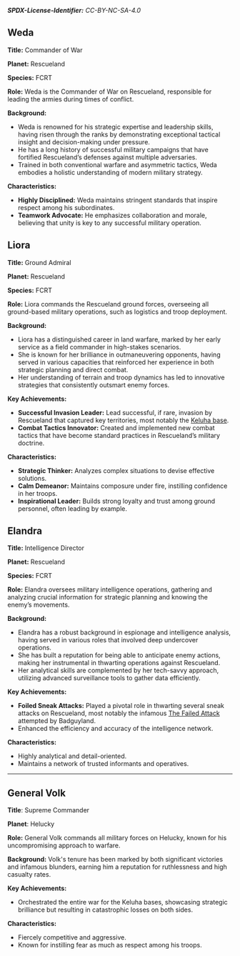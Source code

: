 ***SPDX-License-Identifier:*** *CC-BY-NC-SA-4.0*


## Weda

**Title:** Commander of War

**Planet:** Rescueland

**Species:** FCRT

**Role:** Weda is the Commander of War on Rescueland, responsible for leading the armies during times of conflict.

**Background:** 
  - Weda is renowned for his strategic expertise and leadership skills, having risen through the ranks by demonstrating exceptional tactical insight and decision-making under pressure. 
  - He has a long history of successful military campaigns that have fortified Rescueland’s defenses against multiple adversaries. 
  - Trained in both conventional warfare and asymmetric tactics, Weda embodies a holistic understanding of modern military strategy.

**Characteristics:**
  - **Highly Disciplined:** Weda maintains stringent standards that inspire respect among his subordinates.
  - **Teamwork Advocate:** He emphasizes collaboration and morale, believing that unity is key to any successful military operation.

## Liora

**Title:** Ground Admiral

**Planet:** Rescueland

**Species:** FCRT

**Role:** Liora commands the Rescueland ground forces, overseeing all ground-based military operations, such as logistics and troop deployment.

**Background:**
  - Liora has a distinguished career in land warfare, marked by her early service as a field commander in high-stakes scenarios. 
  - She is known for her brilliance in outmaneuvering opponents, having served in various capacities that reinforced her experience in both strategic planning and direct combat.
  - Her understanding of terrain and troop dynamics has led to innovative strategies that consistently outsmart enemy forces.

  **Key Achievements:**
  - **Successful Invasion Leader:** Lead successful, if rare, invasion by Rescueland that captured key territories, most notably the [Keluha base](./The%20Timeline%20of%20Resueland%20History.md#553-adotr-the-third-battle-of-the-keluha-bases).
  - **Combat Tactics Innovator:** Created and implemented new combat tactics that have become standard practices in Rescueland’s military doctrine.
  
**Characteristics:**
  - **Strategic Thinker:** Analyzes complex situations to devise effective solutions.
  - **Calm Demeanor:** Maintains composure under fire, instilling confidence in her troops.
  - **Inspirational Leader:** Builds strong loyalty and trust among ground personnel, often leading by example.


## Elandra

**Title:** Intelligence Director

**Planet:** Rescueland

**Species:** FCRT

**Role:** Elandra oversees military intelligence operations, gathering and analyzing crucial information for strategic planning and knowing the enemy’s movements.

**Background:**
  - Elandra has a robust background in espionage and intelligence analysis, having served in various roles that involved deep undercover operations. 
  - She has built a reputation for being able to anticipate enemy actions, making her instrumental in thwarting operations against Rescueland.
  - Her analytical skills are complemented by her tech-savvy approach, utilizing advanced surveillance tools to gather data efficiently.

**Key Achievements:**
  - **Foiled Sneak Attacks:** Played a pivotal role in thwarting several sneak attacks on Rescueland, most notably the infamous [The Failed Attack](./The%20Timeline%20of%20Resueland%20History.md#26-adotr-the-failed-attack) attempted by Badguyland.
- Enhanced the efficiency and accuracy of the intelligence network.

**Characteristics:**
- Highly analytical and detail-oriented.
- Maintains a network of trusted informants and operatives.


---

## General Volk

**Title**: Supreme Commander

**Planet**: Helucky

**Role:** General Volk commands all military forces on Helucky, known for his uncompromising approach to warfare.

**Background:** Volk's tenure has been marked by both significant victories and infamous blunders, earning him a reputation for ruthlessness and high casualty rates.

**Key Achievements:**
 - Orchestrated the entire war for the Keluha bases, showcasing strategic brilliance but resulting in catastrophic losses on both sides.

**Characteristics:**
 - Fiercely competitive and aggressive.
 - Known for instilling fear as much as respect among his troops.
